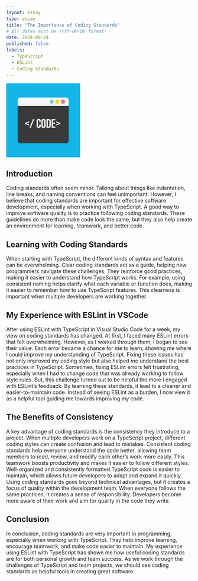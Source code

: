 ```yaml
---
layout: essay
type: essay
title: "The Importance of Coding Standards"
# All dates must be YYYY-MM-DD format!
date: 2024-09-24
published: false
labels:
  - TypeScript
  - ESLint
  - Coding Standards
---
```


<img width="200px" class="rounded float-start pe-4" src="../img/code.webp">

## Introduction

Coding standards often seem minor. Talking about things like indentation, line breaks, and naming conventions can feel unimportant. However, I believe that coding standards are important for effective software development, especially when working with TypeScript. A good way to improve software quality is to practice following coding standards. These guidelines do more than make code look the same, but they also help create an environment for learning, teamwork, and better code.

## Learning with Coding Standards

When starting with TypeScript, the different kinds of syntax and features can be overwhelming. Clear coding standards act as a guide, helping new programmers navigate these challenges. They reinforce good practices, making it easier to understand how TypeScript works. For example, using consistent naming helps clarify what each variable or function does, making it easier to remember how to use TypeScript features. This clearness is important when multiple developers are working together.

## My Experience with ESLint in VSCode

After using ESLint with TypeScript in Visual Studio Code for a week, my view on coding standards has changed. At first, I faced many ESLint errors that felt overwhelming. However, as I worked through them, I began to see their value. Each error became a chance for me to learn, showing me where I could improve my understanding of TypeScript. Fixing these issues has not only improved my coding style but also helped me understand the best practices in TypeScript. Sometimes, fixing ESLint errors felt frustrating, especially when I had to change code that was already working to follow style rules. But, this challenge turned out to be helpful the more I engaged with ESLint’s feedback. By learning these standards, it lead to a cleaner and easier-to-maintain code. Instead of seeing ESLint as a burden, I now view it as a helpful tool guiding me towards improving my code.

## The Benefits of Consistency

A key advantage of coding standards is the consistency they introduce to a project. When multiple developers work on a TypeScript project, different coding styles can create confusion and lead to mistakes. Consistent coding standards help everyone understand the code better, allowing team members to read, review, and modify each other’s work more easily. This teamwork boosts productivity and makes it easier to follow different styles. Well-organized and consistently formatted TypeScript code is easier to maintain, which allows future developers to adapt and expand it quickly. Using coding standards goes beyond technical advantages, but it creates a focus of quality within the development team. When everyone follows the same practices, it creates a sense of responsibility. Developers become more aware of their work and aim for quality in the code they write.

## Conclusion

In conclusion, coding standards are very important in programming, especially when working with TypeScript. They help improve learning, encourage teamwork, and make code easier to maintain. My experience using ESLint with TypeScript has shown me how useful coding standards are for both personal growth and team success. As we work through the challenges of TypeScript and team projects, we should see coding standards as helpful tools in creating great software.
